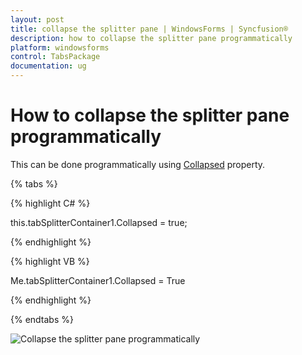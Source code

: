 ```yaml
---
layout: post
title: collapse the splitter pane | WindowsForms | Syncfusion®
description: how to collapse the splitter pane programmatically
platform: windowsforms
control: TabsPackage
documentation: ug
---
```


# How to collapse the splitter pane programmatically

This can be done programmatically using [Collapsed](https://help.syncfusion.com/cr/windowsforms/Syncfusion.Windows.Forms.Tools.TabSplitterContainer.html#Syncfusion_Windows_Forms_Tools_TabSplitterContainer_Collapsed) property.

{% tabs %}

{% highlight C# %}



this.tabSplitterContainer1.Collapsed = true;

{% endhighlight %}

{% highlight VB %}



Me.tabSplitterContainer1.Collapsed = True

{% endhighlight %}

{% endtabs %}

![Collapse the splitter pane programmatically](How-to-collapse-the-splitter-pane-programmatically_images/How-to-collapse-the-splitter-pane-programmatically_img1.jpeg)



